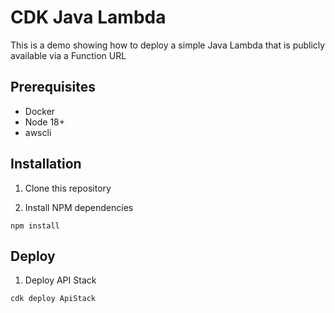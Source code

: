 # CDK Java Lambda

This is a demo showing how to deploy a simple Java Lambda that is publicly available via a Function URL

## Prerequisites

- Docker
- Node 18+
- awscli


## Installation

1. Clone this repository

2. Install NPM dependencies

`npm install`


## Deploy

1. Deploy API Stack

`cdk deploy ApiStack`
